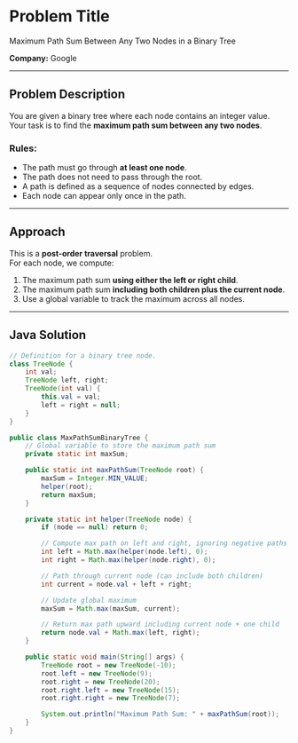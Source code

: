 # Problem Title
Maximum Path Sum Between Any Two Nodes in a Binary Tree  

**Company:** Google  

---

## Problem Description
You are given a binary tree where each node contains an integer value.  
Your task is to find the **maximum path sum between any two nodes**.  

### Rules:
- The path must go through **at least one node**.
- The path does not need to pass through the root.
- A path is defined as a sequence of nodes connected by edges.
- Each node can appear only once in the path.

---

## Approach

This is a **post-order traversal** problem.  
For each node, we compute:

1. The maximum path sum **using either the left or right child**.
2. The maximum path sum **including both children plus the current node**.  
3. Use a global variable to track the maximum across all nodes.

---

## Java Solution

```java
// Definition for a binary tree node.
class TreeNode {
    int val;
    TreeNode left, right;
    TreeNode(int val) {
        this.val = val;
        left = right = null;
    }
}

public class MaxPathSumBinaryTree {
    // Global variable to store the maximum path sum
    private static int maxSum;

    public static int maxPathSum(TreeNode root) {
        maxSum = Integer.MIN_VALUE;
        helper(root);
        return maxSum;
    }

    private static int helper(TreeNode node) {
        if (node == null) return 0;

        // Compute max path on left and right, ignoring negative paths
        int left = Math.max(helper(node.left), 0);
        int right = Math.max(helper(node.right), 0);

        // Path through current node (can include both children)
        int current = node.val + left + right;

        // Update global maximum
        maxSum = Math.max(maxSum, current);

        // Return max path upward including current node + one child
        return node.val + Math.max(left, right);
    }

    public static void main(String[] args) {
        TreeNode root = new TreeNode(-10);
        root.left = new TreeNode(9);
        root.right = new TreeNode(20);
        root.right.left = new TreeNode(15);
        root.right.right = new TreeNode(7);

        System.out.println("Maximum Path Sum: " + maxPathSum(root));
    }
}

